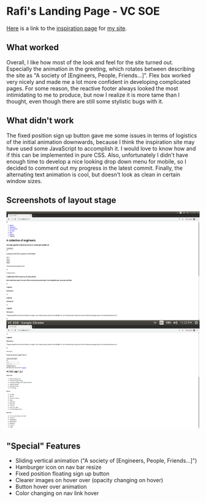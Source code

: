 # Rafi's Landing Page - VC SOE

[Here](https://www.figma.com/) is a link to the [inspiration page](https://www.figma.com/) for [my site](https://dartmouth-cs52-19s.github.io/lab1-landingpage-rkhaled98/).

## What worked

Overall, I like how most of the look and feel for the site turned out. Especially the animation in the
greeting, which rotates between describing the site as "A society of [Engineers, People, Friends...]". Flex box
worked very nicely and made me a lot more confident in developing complicated pages. For some reason, the reactive footer
always looked the most intimidating to me to produce, but now I realize it is more tame than I thought, even though
there are still some stylistic bugs with it.

## What didn't work

The fixed position sign up button gave me some issues in terms of logistics of the initial animation downwards, 
because I think the inspiration site may have used some JavaScript to accomplish it. 
I would love to know how and if this can be implemented in pure CSS. Also, unfortunately I didn't have enough time
to develop a nice looking drop down menu for mobile, so I decided to comment out my progress in the latest commit. Finally, the alternating text animation is cool, but doesn't look as clean in certain window sizes.

## Screenshots of layout stage

![Screen Cap HTML Layour Stage](/img/html-cap.png?raw=true "Layout Stage")

## "Special" Features

- Sliding vertical animation ("A society of [Engineers, People, Friends...]")
- Hamburger icon on nav bar resize
- Fixed position floating sign up button
- Clearer images on hover over (opacity changing on hover)
- Button hover over animation
- Color changing on nav link hover





